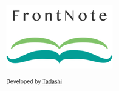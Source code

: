 # ![FrontNote](./assets/images/frontnote.png)

Developed by [Tadashi](https://github.com/tadashi1105)

